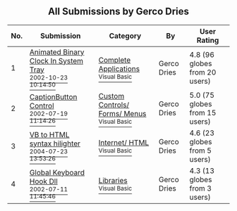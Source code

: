 ﻿<div align="center">

## All Submissions by Gerco Dries

</div>

No.  | Submission | Category | By   | User Rating
---- | ---------- | -------- | ---- | -----------
1 | [Animated Binary Clock In System Tray<br /><sup>2002-10-23 10:14:50</sup>](https://github.com/Planet-Source-Code/gerco-dries-animated-binary-clock-in-system-tray__1-40088) | [Complete Applications<br /><sup>Visual Basic</sup>](../ByCategory/complete-applications__1-27.md) | Gerco Dries | 4.8 (96 globes from 20 users)
2 | [CaptionButton Control<br /><sup>2002-07-19 11:14:26</sup>](https://github.com/Planet-Source-Code/gerco-dries-captionbutton-control__1-37063) | [Custom Controls/ Forms/  Menus<br /><sup>Visual Basic</sup>](../ByCategory/custom-controls-forms-menus__1-4.md) | Gerco Dries | 5.0 (75 globes from 15 users)
3 | [VB to HTML syntax hilighter<br /><sup>2004-07-23 13:53:26</sup>](https://github.com/Planet-Source-Code/gerco-dries-vb-to-html-syntax-hilighter__1-39850) | [Internet/ HTML<br /><sup>Visual Basic</sup>](../ByCategory/internet-html__1-34.md) | Gerco Dries | 4.6 (23 globes from 5 users)
4 | [Global Keyboard Hook Dll<br /><sup>2002-07-11 11:45:46</sup>](https://github.com/Planet-Source-Code/gerco-dries-global-keyboard-hook-dll__1-36795) | [Libraries<br /><sup>Visual Basic</sup>](../ByCategory/libraries__1-49.md) | Gerco Dries | 4.3 (13 globes from 3 users)
